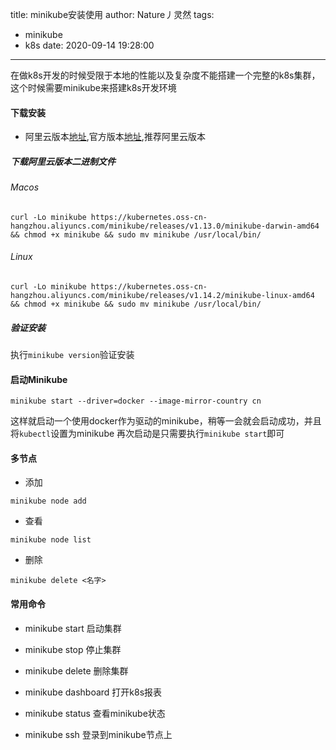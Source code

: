 title: minikube安装使用
author: Nature丿灵然
tags:
  - minikube
  - k8s
date: 2020-09-14 19:28:00
---
在做k8s开发的时候受限于本地的性能以及复杂度不能搭建一个完整的k8s集群，这个时候需要minikube来搭建k8s开发环境
<!--more-->

#### 下载安装

- 阿里云版本[地址](https://github.com/AliyunContainerService/minikube),官方版本[地址](https://github.com/kubernetes/minikube),推荐阿里云版本

##### 下载阿里云版本二进制文件

###### Macos

```shell
curl -Lo minikube https://kubernetes.oss-cn-hangzhou.aliyuncs.com/minikube/releases/v1.13.0/minikube-darwin-amd64 && chmod +x minikube && sudo mv minikube /usr/local/bin/
```

###### Linux

```shell
curl -Lo minikube https://kubernetes.oss-cn-hangzhou.aliyuncs.com/minikube/releases/v1.14.2/minikube-linux-amd64 && chmod +x minikube && sudo mv minikube /usr/local/bin/
```

##### 验证安装

执行`minikube version`验证安装

#### 启动Minikube

```shell
minikube start --driver=docker --image-mirror-country cn
```

这样就启动一个使用docker作为驱动的minikube，稍等一会就会启动成功，并且将`kubectl`设置为minikube
再次启动是只需要执行`minikube start`即可

#### 多节点

- 添加

```shell
minikube node add
```

- 查看

```shell
minikube node list
```

- 删除

```shell
minikube delete <名字>
```

#### 常用命令

- minikube start 启动集群

- minikube stop 停止集群

- minikube delete 删除集群

- minikube dashboard 打开k8s报表

- minikube status 查看minikube状态

- minikube ssh 登录到minikube节点上
